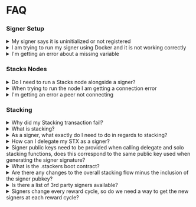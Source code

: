 # FAQ

### Signer Setup

<details>

<summary>My signer says it is uninitialized or not registered</summary>

If you get a message like the following saying your signer is uninitialized, that means that it has not registered for the current or upcoming reward cycle (or the burnchain block height is not yet at the second block in the prepare phase) for the signer to know if it is registered.

`Signer spawned successfully. Waiting for messages to process... INFO [1711088054.872542] [stacks-signer/src/runloop.rs:278] [signer_runloop] Running one pass for signer ID# 0. Current state: Uninitialized`

This warning may also look like this:

```
WARN [1712003997.160121] [stacks-signer/src/runloop.rs:247] [signer_runloop] Signer is not registered for reward cycle 556. Waiting for confirmed registration...
```

At this point if you want your signer to do something you need someone to either delegate to you or you need to stack on your own for an upcoming reward cycle.

For more on this, be sure to check out the [How to Stack ](stacking-flow.md)doc.

</details>

<details>

<summary>I am trying to run my signer using Docker and it is not working correctly</summary>

Currently, for PRs, we only build for glibc x64 images. If you want to test on another architecture, you'll need to build the Docker image locally or build the binary from source as described in the [How to Run a Signer](running-a-signer.md) doc.

</details>

<details>

<summary>I'm getting an error about a missing variable</summary>

There aren't yet properly tagged releases for Nakamoto, so you'll need to make sure that you are building from the `next` branch of building from source or using the `next` tag if using the Docker image.

</details>

### Stacks Nodes

<details>

<summary>Do I need to run a Stacks node alongside a signer?</summary>

Yes, you'll need to run both a Stacks node and a signer. Set up the signer first and then set up your Stacks node following the instructions in the [How to Run a SIgner](running-a-signer.md) doc. Specifically, you'll want to run a testnet follower node.

If the instructions in the above linked guide for setting up a Stacks node are not suitable, you can follow one of the guides found in the [Nodes and Miners](../../stacks-in-depth/nodes-and-miners/) section.

</details>

<details>

<summary>When trying to run the node I am getting a connection error</summary>

First, be sure that you have the proper entry point specified in your `node-config.toml` file as specified in the [How to Run a Signer](running-a-signer.md) doc.

If you are getting an error like the following:

![](../../.gitbook/assets/telegram-cloud-photo-size-4-6046167312920330449-y.jpg)

And you are inside a Docker container with default bridging mode, then localhost is not available, and you'll need to point to the Docker host.

</details>

<details>

<summary> I'm getting an error a peer not connecting</summary>

If you get an error about a peer not connecting that looks like the following:

```
INFO [1711988555.021567] [stackslib/src/net/neighbors/walk.rs:1015] [p2p-(0.0.0.0:20444,0.0.0.0:20443)] local.80000000://(bind=0.0.0.0:20444)(pub=Some(10.0.19.16:20444)): Failed to connect to facade0b+80000000://172.16.60.18:20444: PeerNotConnected
```

That means that your node is trying to connect to some external node on the network, but is unable to. This is common and can happen for a variety of reasons.

It is not a cause for concern and doesn't impact whether or not your signer is running correctly.

</details>

### Stacking

<details>

<summary>Why did my Stacking transaction fail?</summary>

There are several reasons why your Stacking transaction might fail.

The first step is to check your failed transaction and see if an error code was provided. You can check what specific error you are getting by looking directly at the pox-4 contract code, but here are some common ones.

* `24` : the `start-burn-height` param was invalid
* `35`: the signer key signature is invalid. This usually means the fields from the `stacks-signer generate-stacking-signature` command and `stack-aggregation-commit` contract call don't match.
* `4`: The stacking contract looks up partially stacked stx with the lookup key `(pox-addr, stx-address, reward-cycle`. This error means that either when you generated your signature or called the agg-commit function, you passed in the wrong parameter for one of these. More information in the [stacking guide](stacking-flow.md#delegator-initiates-delegation).

Most of the time, failed transactions are caused by incorrect data being passed into your Stacking transactions.

Usually this is caused by passing an invalid signature or some other invalid parameter.

Be sure to follow the instructions in the [How to Stack](stacking-flow.md) guide and ensure that all of the parameters you are passing are correct.

</details>

<details>

<summary>What is stacking?</summary>

Stacking is the act of locking your STX tokens in order to help secure the network. In Nakamoto, stackers take on the additional responsibility of validating new Stacks blocks as miners propose them.

If you aren't familiar with stacking as a concept you can take a look at the [Stacking](../../stacks-101/stacking.md) doc.

</details>

<details>

<summary>As a signer, what exactly do I need to do in regards to stacking?</summary>

Because stackers also function as signers in Nakamoto, signers must either solo stack or delegate their STX tokens to a delegate.

These options and the processes for doing so are outlined in the [How to Stack](stacking-flow.md) doc, but you must do one of the two in order to operate as a signer.

</details>

<details>

<summary>How can I delegate my STX as a signer?</summary>

In order to delegate your STX tokens, you'll need to call the `delegate-stack-stx` function in the `pox-4` contract. The process for doing this can be found in the [How to Stack](stacking-flow.md) doc.

</details>

<details>

<summary>Signer public keys need to be provided when calling delegate and solo stacking functions, does this correspond to the same public key used when generating the signer signature?</summary>

Yes, the signer pubkey field always corresponds with the signer signature.

</details>

<details>

<summary>What is the .stackers boot contract?</summary>

This tracks the signers that are registered in a given reward-cycle.

</details>

<details>

<summary>Are there any changes to the overall stacking flow minus the inclusion of the signer pubkey?</summary>

No, the latest changes revolved around the signature, then about including a max-amount & auth-id with the signature.

</details>

<details>

<summary>Is there a list of 3rd party signers available?</summary>

&#x20;We have publicly announced many signers joining the network including: Blockdaemon, Figment, Kiln, Chorus One, Luganodes and[ more](https://stacks.org/new-signers-join-stacks).

</details>

<details>

<summary>Signers change every reward cycle, so do we need a way to get the new signers at each reward cycle?</summary>

That's correct, the PoX contract does a DKG event every cycle (every \~2 weeks). This is detailed in the [Nakamoto SIP](https://github.com/stacksgov/sips/blob/feat/sip-021-nakamoto/sips/sip-021/sip-021-nakamoto.md#stacker-turnover) where signers must register their keys.

</details>
